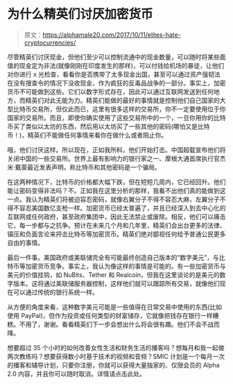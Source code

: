# 为什么精英们讨厌加密货币

> 原文：<https://alphamale20.com/2017/10/11/elites-hate-cryptocurrencies/>

尽管精英们讨厌现金，但他们至少可以控制流通中的现金数量，可以随时将某些面值的现金定为非法(就像刚刚在印度发生的那样)，可以付钱给机场的暴徒，让他们对你进行 x 光检查，看看你是否携带了太多现金出国，甚至可以通过资产强韧法在没有搜查令的情况下没收现金，作为疯狂的反毒品战争的一部分。事实上，加密货币不可能做到这些。它们以数字形式存在，因此可以通过互联网发送到任何地方，而精英们对此无能为力。精英们能做的最好的事情就是控制他们自己国家的大型比特币交易所，但仅此而已，这里有很多这样的交易所，你不一定要使用位于你国家的交易所。而且，即使你确实使用了这些交易所中的一个，一旦你用你的比特币买了类似以太坊的东西，然后用以太坊买了一些其他的密码(哪怕又是比特币！)，精英们不能做任何事情来看你在做什么或者阻止你。

哦，他们讨厌这样。所以现在，正如我所料，他们开始打击。中国超载宣布他们将关闭中国的一些交易所。世界上最有影响力的银行家之一、摩根大通首席执行官杰米·戴蒙最近发表声明，称比特币和其他密码是一个骗局。

在这两种情况下，比特币的价格都大幅下跌，但在短短几周内，它已经回升。他们能让密码变得非法吗？不。正如我在这里分析的那样，我看不出他们真的能做到这一点。我认为精英们将被迫容忍密码，就像右翼分子不得不容忍大麻，左翼分子不得不容忍美国数亿支枪一样。加密货币已经太普遍了，并且已经深入到去中心化的互联网或任何政府，甚至政府集团中，因此无法禁止或废除。相反，他们可以痛击它，每一步都与之抗争。预计在未来几个月和几年里，精英们会出台更多的法律、镇压和负面言论来抨击比特币等加密货币。精英们绝对鄙视任何给予普通公民更多自由的事情。

最后一件事。美国政府或美联储完全有可能最终创造自己版本的“数字美元”，与比特币等加密货币竞争。事实上，我认为像这样的事情是可能的。有一些加密货币与美元的价值挂钩，如 NuBits、Tether 和 Realcoin，但我在这里谈论的是美元的数字版本。这将通过美联储服务器控制，这样他们就可以跟踪所有交易，就像他们现在可以通过传统的银行系统一样。

从方便的角度来看，这种数字美元可能是一些值得在日常交易中使用的东西(比如使用 PayPal)，但作为投资或任何类型的财富储存，它就像把钱存在银行一样糟糕。不用了，谢谢。看看精英们下一步会想出什么将会很有趣。他们不会不战而降。

想要超过 35 个小时的如何改善女性生活和财务生活的播客吗？想每月和我一起做两次教练吗？想要获得数小时基于技术的视频和音频？SMIC 计划是一个每月一次的播客和辅导计划，只要你注册，你就可以获得大量独家的、仅限会员的 Alpha 2.0 内容，并且你可以随时取消。详情请点击此处。